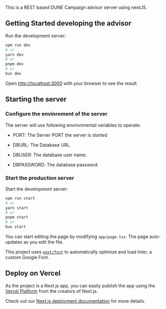 This is a REST based DUNE Campaign advisor server using nextJS.

## Getting Started developing the advisor

Run the development server:

```bash
npm run dev
# or
yarn dev
# or
pnpm dev
# or
bun dev
```

Open [http://localhost:3000](http://localhost:3000) with your browser to see the result.

## Starting the server

### Configure the envinroment of the server

The server will use following environmental variables to operate:

- PORT: The Server PORT the server is started

- DBURL: The Database URL.

- DBUSER: The database user name.

- DBPASSWORD: The database password.

### Start the production server

Start the development server:

```bash
npm run start
# or
yarn start
# or
pnpm start
# or
bun start
```

You can start editing the page by modifying `app/page.tsx`. The page auto-updates as you edit the file.

This project uses [`next/font`](https://nextjs.org/docs/basic-features/font-optimization) to automatically optimize and load Inter, a custom Google Font.

## Deploy on Vercel

As the project is a Next.js app, you can easily publish the app using the [Vercel Platform](https://vercel.com/new?utm_medium=default-template&filter=next.js&utm_source=create-next-app&utm_campaign=create-next-app-readme) from the creators of Next.js.

Check out our [Next.js deployment documentation](https://nextjs.org/docs/deployment) for more details.
